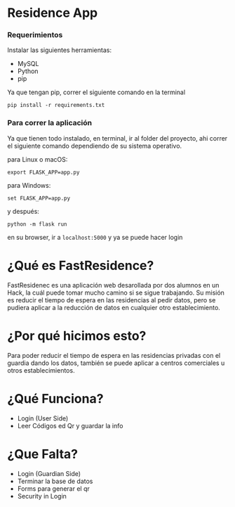 # Residence App

### Requerimientos

Instalar las siguientes herramientas:
- MySQL
- Python
- pip

Ya que tengan pip, correr el siguiente comando en la terminal
```
pip install -r requirements.txt
```
### Para correr la aplicación

Ya que tienen todo instalado, en terminal, ir al folder del proyecto, ahi correr el siguiente comando dependiendo de su sistema operativo.

para Linux o macOS:
```
export FLASK_APP=app.py
```

para Windows:
```
set FLASK_APP=app.py
```

y después:
```
python -m flask run
```

en su browser, ir a `localhost:5000` y ya se puede hacer login

# ¿Qué es FastResidence?
FastResidenec es una aplicación web desarollada por dos alumnos en un Hack, la cuál puede tomar mucho camino si se sigue trabajando. Su misión es reducir el tiempo de espera en las residencias al pedir datos, pero se pudiera aplicar a la reducción de datos en cualquier otro establecimiento.

# ¿Por qué hicimos esto?
Para poder reducir el tiempo de espera en las residencias privadas con el guardia dando los datos, también se puede aplicar a centros comerciales u otros establecimientos.

# ¿Qué Funciona?
* Login (User Side)
* Leer Códigos ed Qr y guardar la info

# ¿Que Falta?
* Login (Guardian Side)
* Terminar la base de datos 
* Forms para generar el qr
* Security in Login


